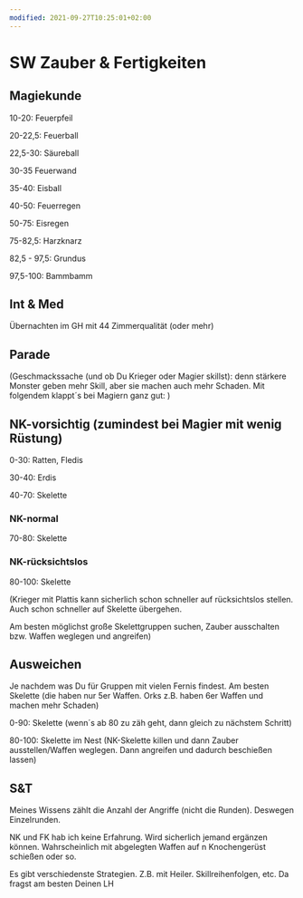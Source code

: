 ```yaml
---
modified: 2021-09-27T10:25:01+02:00
---
```


# SW Zauber & Fertigkeiten

## Magiekunde 

10-20: Feuerpfeil 

20-22,5: Feuerball 

22,5-30: Säureball 

30-35 Feuerwand 

35-40: Eisball 

40-50: Feuerregen 

50-75: Eisregen 

75-82,5: Harzknarz  

82,5 - 97,5: Grundus  

97,5-100: Bammbamm  

## Int & Med

Übernachten im GH mit 44 Zimmerqualität (oder mehr) 

## Parade 

(Geschmackssache (und ob Du Krieger oder Magier skillst): denn stärkere Monster geben mehr Skill, aber sie machen auch mehr Schaden. Mit folgendem klappt´s bei Magiern ganz gut: ) 

## NK-vorsichtig (zumindest bei Magier mit wenig Rüstung) 

0-30: Ratten, Fledis  

30-40: Erdis 

40-70: Skelette 

### NK-normal 

70-80: Skelette 

### NK-rücksichtslos 

80-100: Skelette 

(Krieger mit Plattis kann sicherlich schon schneller auf rücksichtslos stellen. Auch schon schneller auf Skelette übergehen. 

Am besten möglichst große Skelettgruppen suchen, Zauber ausschalten bzw. Waffen weglegen und angreifen) 


## Ausweichen

Je nachdem was Du für Gruppen mit vielen Fernis findest. Am besten Skelette (die haben nur 5er Waffen. Orks z.B. haben 6er Waffen und machen mehr Schaden) 

0-90: Skelette (wenn´s ab 80 zu zäh geht, dann gleich zu nächstem Schritt) 

80-100: Skelette im Nest (NK-Skelette killen und dann Zauber ausstellen/Waffen weglegen. Dann angreifen und dadurch beschießen lassen) 


## S&T 

Meines Wissens zählt die Anzahl der Angriffe (nicht die Runden). Deswegen Einzelrunden. 

 

NK und FK hab ich keine Erfahrung. Wird sicherlich jemand ergänzen können. Wahrscheinlich mit abgelegten Waffen auf n Knochengerüst schießen oder so. 


Es gibt verschiedenste Strategien. Z.B. mit Heiler. Skillreihenfolgen, etc. Da fragst am besten Deinen LH 